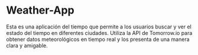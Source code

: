 # Weather-App
Esta es una aplicación del tiempo que permite a los usuarios buscar y ver el estado del tiempo en diferentes ciudades. Utiliza la API de Tomorrow.io para obtener datos meteorológicos en tiempo real y los presenta de una manera clara y amigable.
